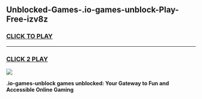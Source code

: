 
## Unblocked-Games-.io-games-unblock-Play-Free-izv8z
<h3>
<a href="https://premium76.site?title=.io-games-unblock&ref=21A">CLICK TO PLAY</a></h3>
<hr>

<h3>
<a href="https://premium76.site?title=.io-games-unblock&ref=21A">CLICK 2 PLAY</a>
  
</h3>

<a href="https://premium76.site?title=.io-games-unblock&ref=21A"><img src="https://clearcache.store/games.png"></a>


**.io-games-unblock games unblocked: Your Gateway to Fun and Accessible Online Gaming**

